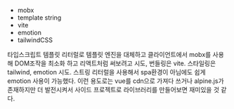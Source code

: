- mobx
- template string
- vite
- emotion
- tailwindCSS

타입스크립트 템플릿 리터럴로 템플릿 엔진을 대체하고 클라이언트에서 mobx를 사용해 DOM조작을 최소화 하고 리액트처럼 써보려고 시도,
번들링은 vite. 스타일링은 tailwind, emotion 시도. 스트링 리터럴을 사용해서 spa환경이 아님에도 쉽게 emotion 사용이 가능했다.
이런 용도로는 vue를 cdn으로 가져다 쓰거나 alpine.js가 존재하지만 더 발전시켜서 사이드 프로젝트로 라이브러리를 만들어보면 재미있을 것 같다.